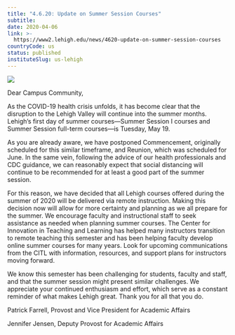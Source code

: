 ```yaml
---
title: "4.6.20: Update on Summer Session Courses"
subtitle: 
date: 2020-04-06
link: >-
  https://www2.lehigh.edu/news/4620-update-on-summer-session-courses
countryCode: us
status: published
instituteSlug: us-lehigh
---
```

![](https://www.lehigh.edu/~inis/images/social-logo.jpg)

Dear Campus Community,

As the COVID-19 health crisis unfolds, it has become clear that the disruption to the Lehigh Valley will continue into the summer months. Lehigh’s first day of summer courses—Summer Session I courses and Summer Session full-term courses—is Tuesday, May 19.

As you are already aware, we have postponed Commencement, originally scheduled for this similar timeframe, and Reunion, which was scheduled for June. In the same vein, following the advice of our health professionals and CDC guidance, we can reasonably expect that social distancing will continue to be recommended for at least a good part of the summer session.

For this reason, we have decided that all Lehigh courses offered during the summer of 2020 will be delivered via remote instruction. Making this decision now will allow for more certainty and planning as we all prepare for the summer. We encourage faculty and instructional staff to seek assistance as needed when planning summer courses. The Center for Innovation in Teaching and Learning has helped many instructors transition to remote teaching this semester and has been helping faculty develop online summer courses for many years. Look for upcoming communications from the CITL with information, resources, and support plans for instructors moving forward.

We know this semester has been challenging for students, faculty and staff, and that the summer session might present similar challenges. We appreciate your continued enthusiasm and effort, which serve as a constant reminder of what makes Lehigh great. Thank you for all that you do.

Patrick Farrell, Provost and Vice President for Academic Affairs

Jennifer Jensen, Deputy Provost for Academic Affairs